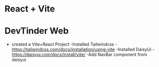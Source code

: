# React + Vite

# DevTinder Web
- created a Vite+React Project
-Installed Tailwindcss
    -https://tailwindcss.com/docs/installation/using-vite
-Installed DaisyUi
    -https://daisyui.com/docs/install/vite/
    -Add NavBar component from daisyui